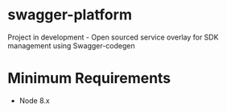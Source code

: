 # swagger-platform
Project in development - Open sourced service overlay for SDK management using Swagger-codegen

# Minimum Requirements
- Node 8.x
